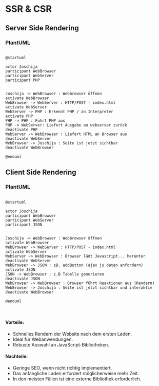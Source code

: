 # SSR & CSR

## Server Side Rendering



### PlantUML
```plantuml

@startuml

actor Joschija
participant WebBrowser
participant WebServer
participant PHP


Joschija -> WebBrowser : Webbrowser öffnen
activate WebBrowser
WebBrowser -> WebServer : HTTP/POST - index.html
activate WebServer
WebServer -> PHP : Erkennt PHP / an Interpreter
activate PHP
PHP -> PHP : Führt PHP aus
PHP -> WebServer: Liefert Ausgabe an webserver zurück
deactivate PHP
WebServer -> WebBrowser : Liefert HTML an Browser aus 
deactivate WebServer
WebBrowser -> Joschija : Seite ist jetzt sichtbar 
deactivate WebBrowser

@enduml

```


## Client Side Rendering


### PlantUML
```plantuml

@startuml

actor Joschija
participant WebBrowser
participant WebServer
participant JSON


Joschija -> WebBrowser : Webbrowser öffnen
activate WebBrowser
WebBrowser -> WebServer : HTTP/POST - index.html
activate WebServer
WebServer -> WebBrowser : Browser lädt Javascript... herunter
deactivate WebServer
WebBrowser -> JSON : zB. addButton (ajax js daten anfordern)
activate JSON
JSON -> WebBrowser : z.B Tabelle generieren
deactivate JSON
WebBrowser -> WebBrowser : Browser führt Reaktionen aus (Rendern)
WebBrowser -> Joschija : Seite ist jetzt sichtbar und interaktiv
deactivate WebBrowser

@enduml

```

<br>

#### Vorteile:
- Schnelles Rendern der Website nach dem ersten Laden.
- Ideal für Webanwendungen.
- Robuste Auswahl an JavaScript-Bibliotheken.

#### Nachteile:
- Geringe SEO, wenn nicht richtig implementiert.
- Das anfängliche Laden erfordert möglicherweise mehr Zeit.
- In den meisten Fällen ist eine externe Bibliothek erforderlich.